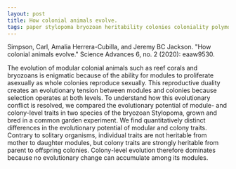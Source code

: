 ```yaml
---
layout: post
title: How colonial animals evolve.
tags: paper stylopoma bryozoan heritability colonies coloniality polymorphism macroevolution
---
```


Simpson, Carl, Amalia Herrera-Cubilla, and Jeremy BC Jackson. "How colonial animals evolve." Science Advances 6, no. 2 (2020): eaaw9530.
 
The evolution of modular colonial animals such as reef corals and bryozoans is enigmatic 
because of the ability for modules to proliferate asexually as whole colonies reproduce 
sexually. This reproductive duality creates an evolutionary tension between modules and 
colonies because selection operates at both levels. To understand how this evolutionary
conflict is resolved, we compared the evolutionary potential of module- and colony-level
traits in two species of the bryozoan Stylopoma, grown and bred in a common garden
experiment. We find quantitatively distinct differences in the evolutionary potential
of modular and colony traits. Contrary to solitary organisms, individual traits are
not heritable from mother to daughter modules, but colony traits are strongly heritable
from parent to offspring colonies. Colony-level evolution therefore dominates because 
no evolutionary change can accumulate among its modules.

